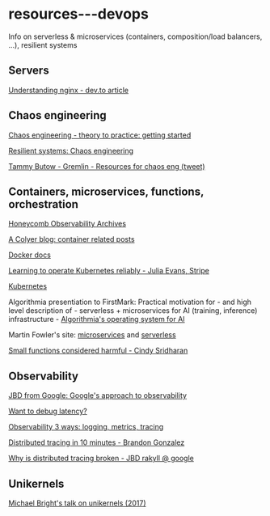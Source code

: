 # resources---devops
Info on serverless &amp; microservices (containers, composition/load balancers, ...), resilient systems

## Servers
<a href="https://dev.to/legobox/understanding-nginx-proxying-reverse-proxying-load-balancing-1pjd" target="_blank">Understanding nginx - dev.to article</a>

## Chaos engineering

<a href="https://www.gremlin.com/community/tutorials/4-chaos-experiments-to-start-with/" target="_blank">Chaos engineering - theory to practice: getting started</a>

<a href="https://www.gremlin.com/community/tutorials/chaos-engineering-the-history-principles-and-practice/" target="_blank">Resilient systems: Chaos engineering</a>

<a href="https://twitter.com/tammybutow/status/996567244149702656" target="_blank">Tammy Butow - Gremlin - Resources for chaos eng (tweet)</a>

## Containers, microservices, functions, orchestration

<a href="https://www.honeycomb.io/observability/" target="_blank">Honeycomb Observability Archives</a>

<a href="https://gist.github.com/acolyer/23043b422046803d0a78ceb934fa8cc0" target="_blank">A Colyer blog: container related posts</a>

<a href="https://docs.docker.com/" target="_blank">Docker docs</a>

<a href="https://stripe.com/blog/operating-kubernetes" target="_blank">Learning to operate Kubernetes reliably - Julia Evans, Stripe</a>

<a href="https://kubernetes.io/" target="_blank">Kubernetes</a>

Algorithmia presentiation to FirstMark: Practical motivation for - and high level description of - serverless + microservices for AI (training, inference) infrastructure - <a href="http://firstmarkcap.com/insights/building-operating-system-ai/" target="_blank">Algorithmia's operating system for AI</a>

Martin Fowler's site: <a href="https://martinfowler.com/microservices/" target="_blank">microservices</a> and <a href="https://martinfowler.com/articles/serverless.html" target="_blank">serverless</a>

<a href="https://medium.com/@copyconstruct/small-functions-considered-harmful-91035d316c29" target="_blank">Small functions considered harmful - Cindy Sridharan</a>

## Observability

<a href="https://medium.com/@rakyll/googles-approach-to-observability-frameworks-c89fc1f0e058" target="_blank">JBD from Google: Google's approach to observability</a>

[Want to debug latency?](https://medium.com/observability)

[Observability 3 ways: logging, metrics, tracing](https://www.dotconferences.com/2017/04/adrian-cole-observability-3-ways-logging-metrics-tracing)

[Distributed tracing in 10 minutes - Brandon Gonzalez](https://medium.com/opentracing/distributed-tracing-in-10-minutes-51b378ee40f1)

[Why is distributed tracing broken - JBD rakyll @ google](https://medium.com/@rakyll/why-is-distributed-tracing-broken-78f541af122)

## Unikernels

<a href="https://www.youtube.com/watch?v=24rvIB4_v4U" target="_blank">Michael Bright's talk on unikernels (2017)</a>
